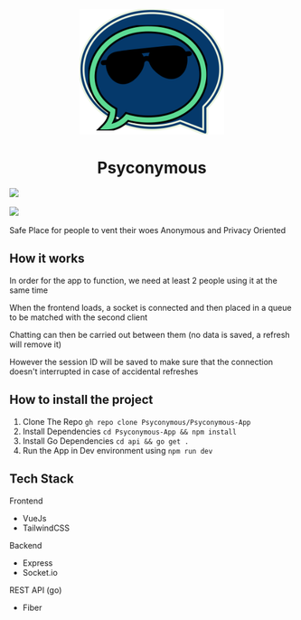 <p align="center"> 
  <img width="256px" src="./frontend/public/logo.png"></img>

  <h1 align="center"> Psyconymous </h1>

  <img src="https://badges.frapsoft.com/typescript/code/typescript-150x33.png?v=101"></img>
  
  <img src="https://img.shields.io/github/languages/code-size/Psyconymous/Psyconymous-App?style=for-the-badge">
</p>

Safe Place for people to vent their woes
Anonymous and Privacy Oriented

## How it works
In order for the app to function, we need at least 2 people using it at the same time

When the frontend loads, a socket is connected and then placed in a queue to be matched with the second client

Chatting can then be carried out between them
(no data is saved, a refresh will remove it)

However the session ID will be saved to make sure that the connection doesn't interrupted in case of accidental refreshes

## How to install the project

1) Clone The Repo
``` gh repo clone Psyconymous/Psyconymous-App ```
2) Install Dependencies
``` cd Psyconymous-App && npm install ```
3) Install Go Dependencies
``` cd api && go get . ```
4) Run the App in Dev environment using
``` npm run dev ```

## Tech Stack
Frontend
- VueJs
- TailwindCSS

Backend
- Express
- Socket.io

REST API (go)
- Fiber
